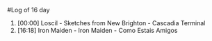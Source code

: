 #Log of 16 day

1. [00:00] Loscil - Sketches from New Brighton - Cascadia Terminal
1. [16:18] Iron Maiden - Iron Maiden - Como Estais Amigos
